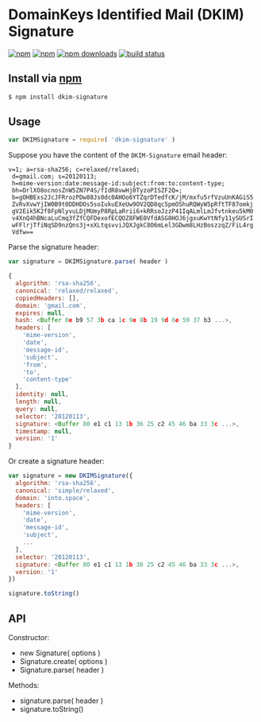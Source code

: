 # DomainKeys Identified Mail (DKIM) Signature
[![npm](https://img.shields.io/npm/v/dkim-signature.svg?style=flat-square)](https://npmjs.com/dkim-signature)
[![npm](https://img.shields.io/npm/l/dkim-signature.svg?style=flat-square)](https://npmjs.com/dkim-signature)
[![npm downloads](https://img.shields.io/npm/dm/dkim-signature.svg?style=flat-square)](https://npmjs.com/dkim-signature)
[![build status](https://img.shields.io/travis/jhermsmeier/node-dkim-signature.svg?style=flat-square)](https://travis-ci.org/jhermsmeier/node-dkim-signature)

## Install via [npm](https://npmjs.com)

```sh
$ npm install dkim-signature
```

## Usage

```js
var DKIMSignature = require( 'dkim-signature' )
```

Suppose you have the content of the `DKIM-Signature` email header:

```
v=1; a=rsa-sha256; c=relaxed/relaxed;
 d=gmail.com; s=20120113;
 h=mime-version:date:message-id:subject:from:to:content-type;
 bh=DrlXO8ocnosZnW5ZN7P4S/fIdR8vwHj0TyzoPISZF2Q=;
 b=gOHBExs2JcJFRrozPDw88Js0dc0AHOo6YTZqrDTedfcK/jM/mxfu5rfVzuUnKAGiS5
 ZvRvXvwYjIW0B9t0DDHDOs5soIukuEXeUw9OV2QD8qc5pmOShuRQWyW5pRftTF87omkj
 gV2Eik5K2f8FpNlyvuLDjMUmyP8RpLaRrii6+kRRsoJzzP41IqALmlLmJfvtnkeu5kM0
 v4XnQ4hBNcaLuCmq3fZfCQFDexofECQOZ8FWE0VfdASG8HOJ6jgxuKwYtNfy11ySUSrI
 wFFlrjTfiNqSD9nzQns3j+xXLtqsvviJQXJgkC8O6mLel3GDwm8LHzBoszzqZ/FiL4rg
 Vdfw==
```

Parse the signature header:

```js
var signature = DKIMSignature.parse( header )
```

```js
{
  algorithm: 'rsa-sha256',
  canonical: 'relaxed/relaxed',
  copiedHeaders: [],
  domain: 'gmail.com',
  expires: null,
  hash: <Buffer 0e b9 57 3b ca 1c 9e 8b 19 9d 6e 59 37 b3 ...>,
  headers: [
    'mime-version',
    'date',
    'message-id',
    'subject',
    'from',
    'to',
    'content-type'
  ],
  identity: null,
  length: null,
  query: null,
  selector: '20120113',
  signature: <Buffer 80 e1 c1 13 1b 36 25 c2 45 46 ba 33 3c ...>,
  timestamp: null,
  version: '1'
}
```

Or create a signature header:

```js
var signature = new DKIMSignature({
  algorithm: 'rsa-sha256',
  canonical: 'simple/relaxed',
  domain: 'into.space',
  headers: [
    'mime-version',
    'date',
    'message-id',
    'subject',
    ...
  ],
  selector: '20120113',
  signature: <Buffer 80 e1 c1 13 1b 36 25 c2 45 46 ba 33 3c ...>,
  version: '1'
})
```

```js
signature.toString()
```

## API

Constructor:

- new Signature( options )
- Signature.create( options )
- Signature.parse( header )

Methods:

- signature.parse( header )
- signature.toString()
